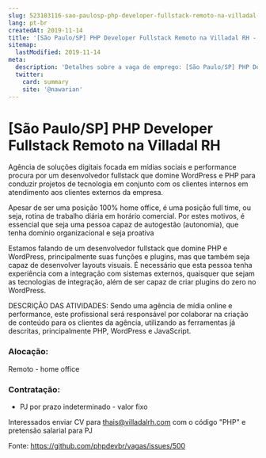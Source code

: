 ```yaml
---
slug: 523103116-sao-paulosp-php-developer-fullstack-remoto-na-villadal-rh
lang: pt-br
createdAt: 2019-11-14
title: '[São Paulo/SP] PHP Developer Fullstack Remoto na Villadal RH - Vaga de Emprego'
sitemap:
  lastModified: 2019-11-14
meta:
  description: 'Detalhes sobre a vaga de emprego: [São Paulo/SP] PHP Developer Fullstack Remoto na Villadal RH'
  twitter:
    card: summary
    site: '@nawarian'
---
```


# [São Paulo/SP] PHP Developer Fullstack Remoto na Villadal RH

Agência de soluções digitais focada em mídias sociais e performance procura por um desenvolvedor fullstack que domine WordPress e PHP para conduzir projetos de tecnologia em conjunto com os clientes internos em atendimento aos clientes externos da empresa.

Apesar de ser uma posição 100% home office, é uma posição full time, ou seja, rotina de trabalho diária em horário comercial. Por estes motivos, é essencial que seja uma pessoa capaz de autogestão (autonomia), que tenha domínio organizacional e seja proativa

Estamos falando de um desenvolvedor fullstack que domine PHP e WordPress, principalmente suas funções e plugins, mas que também seja capaz de desenvolver layouts visuais. É necessário que esta pessoa tenha experiência com a integração com sistemas externos, quaisquer que sejam as tecnologias de integração, além de ser capaz de criar plugins do zero no WordPress.


DESCRIÇÃO DAS ATIVIDADES:
Sendo uma agência de mídia online e performance, este profissional será responsável por colaborar na criação de conteúdo para os clientes da agência, utilizando as ferramentas já descritas, principalmente PHP, WordPress e JavaScript.


### Alocação:
Remoto - home office


### Contratação:
- PJ por prazo indeterminado - valor fixo

Interessados enviar CV para thais@villadalrh.com com o código "PHP" e pretensão salarial para PJ

Fonte: https://github.com/phpdevbr/vagas/issues/500